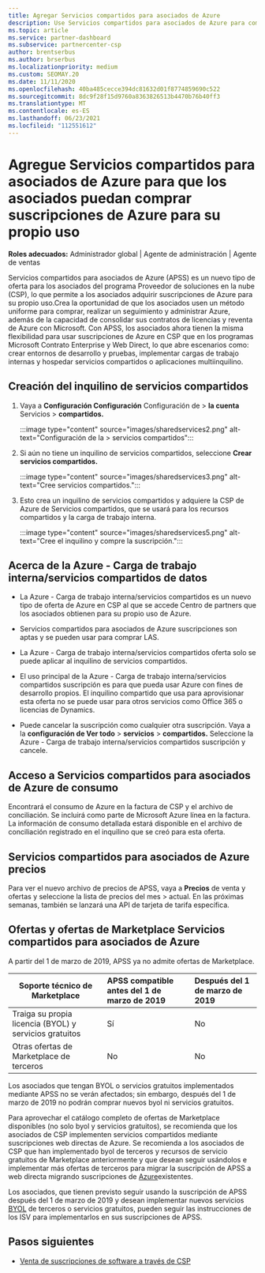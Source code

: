```yaml
---
title: Agregar Servicios compartidos para asociados de Azure
description: Use Servicios compartidos para asociados de Azure para comprar suscripciones de Azure para su propio uso y para tener un método uniforme para comprar, realizar un seguimiento y administrar Azure.
ms.topic: article
ms.service: partner-dashboard
ms.subservice: partnercenter-csp
author: brentserbus
ms.author: brserbus
ms.localizationpriority: medium
ms.custom: SEOMAY.20
ms.date: 11/11/2020
ms.openlocfilehash: 40ba485cecce394dc81632d01f8774859690c522
ms.sourcegitcommit: 8dc9f28f15d9760a8363826513b4470b76b40ff3
ms.translationtype: MT
ms.contentlocale: es-ES
ms.lasthandoff: 06/23/2021
ms.locfileid: "112551612"
---
```

# <a name="add-azure-partner-shared-services-so-partners-can-buy-azure-subscriptions-for-their-own-use"></a>Agregue Servicios compartidos para asociados de Azure para que los asociados puedan comprar suscripciones de Azure para su propio uso

**Roles adecuados:** Administrador global | Agente de administración | Agente de ventas

Servicios compartidos para asociados de Azure (APSS) es un nuevo tipo de oferta para los asociados del programa Proveedor de soluciones en la nube (CSP), lo que permite a los asociados adquirir suscripciones de Azure para su propio uso.Crea la oportunidad de que los asociados usen un método uniforme para comprar, realizar un seguimiento y administrar Azure, además de la capacidad de consolidar sus contratos de licencias y reventa de Azure con Microsoft. Con APSS, los asociados ahora tienen la misma flexibilidad para usar suscripciones de Azure en CSP que en los programas Microsoft Contrato Enterprise y Web Direct, lo que abre escenarios como: crear entornos de desarrollo y pruebas, implementar cargas de trabajo internas y hospedar servicios compartidos o aplicaciones multiinquilino.  

## <a name="create-the-shared-services-tenant"></a>Creación del inquilino de servicios compartidos

1. Vaya a **Configuración Configuración** Configuración de  >  **la cuenta** Servicios  >  **compartidos.**

   :::image type="content" source="images/sharedservices2.png" alt-text="Configuración de la > servicios compartidos":::

2. Si aún no tiene un inquilino de servicios compartidos, seleccione **Crear servicios compartidos.**

   :::image type="content" source="images/sharedservices3.png" alt-text="Cree servicios compartidos.":::

3. Esto crea un inquilino de servicios compartidos y adquiere la CSP de Azure de Servicios compartidos, que se usará para los recursos compartidos y la carga de trabajo interna.

   :::image type="content" source="images/sharedservices5.png" alt-text="Cree el inquilino y compre la suscripción.":::

## <a name="about-the-azure--internalshared-services-offer"></a>Acerca de la Azure - Carga de trabajo interna/servicios compartidos de datos

- La Azure - Carga de trabajo interna/servicios compartidos es un nuevo tipo de oferta de Azure en CSP al que se accede Centro de partners que los asociados obtienen para su propio uso de Azure.

- Servicios compartidos para asociados de Azure suscripciones son aptas y se pueden usar para comprar LAS.

- La Azure - Carga de trabajo interna/servicios compartidos oferta solo se puede aplicar al inquilino de servicios compartidos.

- El uso principal de la Azure - Carga de trabajo interna/servicios compartidos suscripción es para que pueda usar Azure con fines de desarrollo propios. El inquilino compartido que usa para aprovisionar esta oferta no se puede usar para otros servicios como Office 365 o licencias de Dynamics.

- Puede cancelar la suscripción como cualquier otra suscripción. Vaya a la **configuración de Ver todo**  >  **servicios**  >  **compartidos.** Seleccione la Azure - Carga de trabajo interna/servicios compartidos suscripción y cancele.

## <a name="accessing-azure-partner-shared-services-consumption-details"></a>Acceso a Servicios compartidos para asociados de Azure de consumo

Encontrará el consumo de Azure en la factura de CSP y el archivo de conciliación. Se incluirá como parte de Microsoft Azure línea en la factura. La información de consumo detallada estará disponible en el archivo de conciliación registrado en el inquilino que se creó para esta oferta.

## <a name="azure-partner-shared-services-pricing"></a>Servicios compartidos para asociados de Azure precios

Para ver el nuevo archivo de precios de APSS, vaya a **Precios** de venta y ofertas y seleccione la lista de precios del mes  >   actual. En las próximas semanas, también se lanzará una API de tarjeta de tarifa específica.

## <a name="marketplace-offers-and-azure-partner-shared-services"></a>Ofertas y ofertas de Marketplace Servicios compartidos para asociados de Azure

A partir del 1 de marzo de 2019, APSS ya no admite ofertas de Marketplace.

|**Soporte técnico de Marketplace**   |**APSS compatible antes del 1 de marzo de 2019**|**Después del 1 de marzo de 2019**|
|---------------------------|:----------------------------|:-------------------|
|Traiga su propia licencia (BYOL) y servicios gratuitos   | Sí   | No|
|Otras ofertas de Marketplace de terceros   | No   |No|

Los asociados que tengan BYOL o servicios gratuitos implementados mediante APSS no se verán afectados; sin embargo, después del 1 de marzo de 2019 no podrán comprar nuevos byol ni servicios gratuitos.

Para aprovechar el catálogo completo de ofertas de Marketplace disponibles (no solo byol y servicios gratuitos), se recomienda que los asociados de CSP implementen servicios compartidos mediante suscripciones web directas de Azure.  Se recomienda a los asociados de CSP que han implementado byol de terceros y recursos de servicio gratuitos de Marketplace anteriormente y que desean seguir usándolos e implementar más ofertas de terceros para migrar la suscripción de APSS a web directa migrando suscripciones de [Azure](/azure/cloud-solution-provider/migration/migration#migrating-existing-azure-subscriptions)existentes.

Los asociados, que tienen previsto seguir usando la suscripción de APSS después del 1 de marzo de 2019 y desean implementar nuevos servicios [BYOL](https://azuremarketplace.microsoft.com/marketplace/apps?filters=byol) de terceros o servicios gratuitos, pueden seguir las instrucciones de los ISV para implementarlos en sus suscripciones de APSS.

## <a name="next-steps"></a>Pasos siguientes

- [Venta de suscripciones de software a través de CSP](csp-software-subscriptions.md)